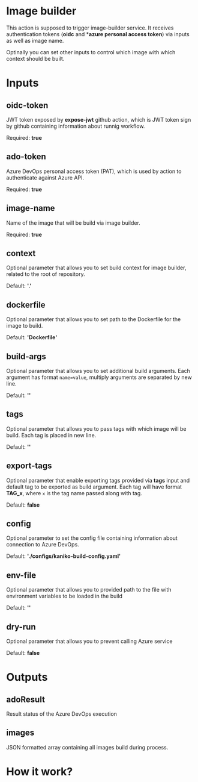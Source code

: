# Image builder

This action is supposed to trigger image-builder service. It receives authentication tokens (**oidc** and ***azure personal access token**) via inputs as well as image name.

Optinally you can set other inputs to control which image with which context should be built.

# Inputs

## **oidc-token**

JWT token exposed by **expose-jwt** github action, which is JWT token sign by github containing information about runnig workflow.

Required: **true**

## **ado-token**

Azure DevOps personal access token (PAT), which is used by action to authenticate against Azure API.

Required: **true**

## **image-name**

Name of the image that will be build via image builder.

Required: **true**

## **context**

Optional parameter that allows you to set build context for image builder, related to the root of repository.

Default: **'.'**

## **dockerfile**

Optional parameter that allows you to set path to the Dockerfile for the image to build.

Default: **'Dockerfile'**

## **build-args**

Optional parameter that allows you to set additional build arguments.
Each argument has format `name=value`, multiply arguments are separated by new line.

Default: **''**

## **tags**

Optional parameter that allows you to pass tags with which image will be build. Each tag is placed in new line.

Default: **''**

## **export-tags**

Optional parameter that enable exporting tags provided via **tags** input and default tag to be exported as build argument.
Each tag will have format **TAG_x**, where `x` is the tag name passed along with tag.

Default: **false**

## **config**

Optional parameter to set the config file containing information about connection to Azure DevOps.

Default: **'./configs/kaniko-build-config.yaml'**

## **env-file**

Optional parameter that allows you to provided path to the file with environment variables to be loaded in the build

Default: **''**

## **dry-run**

Optional parameter that allows you to prevent calling Azure service

Default: **false**

# Outputs

## **adoResult**

Result status of the Azure DevOps execution

## **images**

JSON formatted array containing all images build during process.

# How it work?

